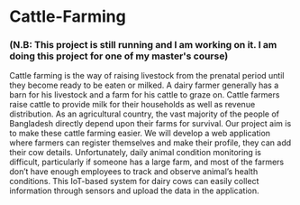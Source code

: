 # Cattle-Farming

### (N.B: This project is still running and I am working on it. I am doing this project for one of my master's course)

Cattle farming is the way of raising livestock from the prenatal period until they become ready to be eaten or milked. A dairy farmer generally has a barn for his livestock and a farm for his cattle to graze on. Cattle farmers raise cattle to provide milk for their households as well as revenue distribution. As an agricultural country, the vast majority of the people of Bangladesh directly depend upon their farms for survival. Our project aim is to make these cattle farming easier. We will develop a web application where farmers can register themselves and make their profile, they can add their cow details. Unfortunately, daily animal condition monitoring is difficult, particularly if someone has a large farm, and most of the farmers don’t have enough employees to track and observe animal’s health conditions. This IoT-based system for dairy cows can easily collect information through sensors and upload the data in the application.
